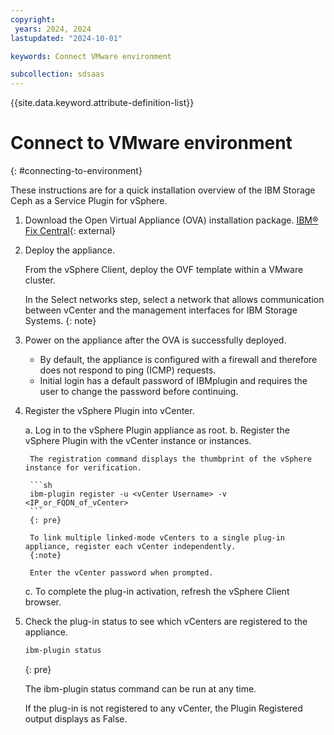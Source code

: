 ```yaml
---
copyright:
 years: 2024, 2024
lastupdated: "2024-10-01"

keywords: Connect VMware environment

subcollection: sdsaas
---
```



{{site.data.keyword.attribute-definition-list}}

# Connect to VMware environment
{: #connecting-to-environment}

These instructions are for a quick installation overview of the IBM Storage Ceph as a Service Plugin for vSphere.

1. Download the Open Virtual Appliance (OVA) installation package.
[IBM® Fix Central](https://www.ibm.com/support/fixcentral){: external}

2. Deploy the appliance.

    From the vSphere Client, deploy the OVF template within a VMware cluster.

    In the Select networks step, select a network that allows communication between vCenter and the management interfaces for IBM Storage Systems.
    {: note}

3. Power on the appliance after the OVA is successfully deployed.

    - By default, the appliance is configured with a firewall and therefore does not respond to ping (ICMP) requests.
    - Initial login has a default password of IBMplugin and requires the user to change the password before continuing.

4. Register the vSphere Plugin into vCenter.

    a. Log in to the vSphere Plugin appliance as root.
    b. Register the vSphere Plugin with the vCenter instance or instances.

        The registration command displays the thumbprint of the vSphere instance for verification.

        ```sh
        ibm-plugin register -u <vCenter Username> -v <IP_or_FQDN_of_vCenter>
        ```
        {: pre}

        To link multiple linked-mode vCenters to a single plug-in appliance, register each vCenter independently.
        {:note}

        Enter the vCenter password when prompted.

    c. To complete the plug-in activation, refresh the vSphere Client browser.

5. Check the plug-in status to see which vCenters are registered to the appliance.

    ```sh
    ibm-plugin status
    ```
    {: pre}

    The ibm-plugin status command can be run at any time.
    
    If the plug-in is not registered to any vCenter, the Plugin Registered output displays as False. 
